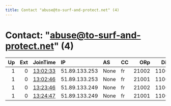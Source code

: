 ```yaml
---
title: Contact "abuse@to-surf-and-protect.net" (4)
---
```


# Contact: "abuse@to-surf-and-protect.net" (4)

|   Up |   Ext | JoinTime                                                                                            | IP            | AS   | CC   |   ORp |   Dirp | OS    | Version   | Nickname      |   eFamMembers |
|-----:|------:|:----------------------------------------------------------------------------------------------------|:--------------|:-----|:-----|------:|-------:|:------|:----------|:--------------|--------------:|
|    1 |     0 | [13:02:33](https://metrics.torproject.org/rs.html#details/B4DD1F46C6E5B43D9654FF56BD32333D6586E536) | 51.89.133.253 | None | fr   | 21002 |  11002 | Linux | 0.4.0.5   | wabbitseason1 |             1 |
|    1 |     0 | [13:02:46](https://metrics.torproject.org/rs.html#details/50B787A9FB21417BFD7B5067707DBF82D71DB11C) | 51.89.133.253 | None | fr   | 21001 |  11001 | Linux | 0.4.0.5   | wabbitseason2 |             1 |
|    1 |     0 | [13:23:46](https://metrics.torproject.org/rs.html#details/A3901DDB7799A11E9BAB90BD1DDA734DBA196337) | 51.89.133.249 | None | fr   | 21002 |  11002 | Linux | 0.4.0.5   | wabbitseason3 |             1 |
|    1 |     0 | [13:24:47](https://metrics.torproject.org/rs.html#details/283312BB249FCB6633A7C7E1E8241461000E6004) | 51.89.133.249 | None | fr   | 21001 |  11001 | Linux | 0.4.0.5   | wabbitseason4 |             1 |
